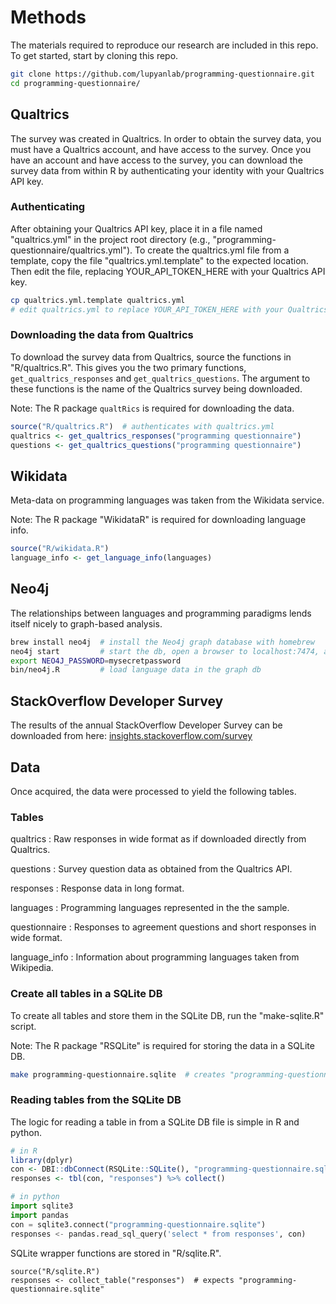 # Methods

The materials required to reproduce our research are included in this repo.
To get started, start by cloning this repo.

```bash
git clone https://github.com/lupyanlab/programming-questionnaire.git
cd programming-questionnaire/
```

## Qualtrics

The survey was created in Qualtrics. In order to obtain the survey data, you
must have a Qualtrics account, and have access to the survey. Once you have
an account and have access to the survey, you can download the survey data
from within R by authenticating your identity with your Qualtrics API key.

### Authenticating

After obtaining your Qualtrics API key, place it in a file named "qualtrics.yml"
in the project root directory (e.g., "programming-questionnaire/qualtrics.yml").
To create the qualtrics.yml file from a template, copy the file "qualtrics.yml.template"
to the expected location. Then edit the file, replacing YOUR_API_TOKEN_HERE
with your Qualtrics API key.

```bash
cp qualtrics.yml.template qualtrics.yml
# edit qualtrics.yml to replace YOUR_API_TOKEN_HERE with your Qualtrics API token.
```

### Downloading the data from Qualtrics

To download the survey data from Qualtrics, source the functions in
"R/qualtrics.R". This gives you the two primary functions,
`get_qualtrics_responses` and `get_qualtrics_questions`. The argument
to these functions is the name of the Qualtrics survey being downloaded.

Note: The R package `qualtRics` is required for downloading the data.

```R
source("R/qualtrics.R")  # authenticates with qualtrics.yml
qualtrics <- get_qualtrics_responses("programming questionnaire")
questions <- get_qualtrics_questions("programming questionnaire")
```

## Wikidata

Meta-data on programming languages was taken from the Wikidata service.

Note: The R package "WikidataR" is required for downloading language info.

```R
source("R/wikidata.R")
language_info <- get_language_info(languages)
```

## Neo4j

The relationships between languages and programming paradigms lends itself
nicely to graph-based analysis.

```bash
brew install neo4j  # install the Neo4j graph database with homebrew
neo4j start         # start the db, open a browser to localhost:7474, and set a password
export NEO4J_PASSWORD=mysecretpassword
bin/neo4j.R         # load language data in the graph db
```

## StackOverflow Developer Survey

The results of the annual StackOverflow Developer Survey
can be downloaded from here:
[insights.stackoverflow.com/survey](https://insights.stackoverflow.com/survey)

## Data

Once acquired, the data were processed to yield the following tables.

### Tables

qualtrics
: Raw responses in wide format as if downloaded directly from Qualtrics.

questions
: Survey question data as obtained from the Qualtrics API.

responses
: Response data in long format.

languages
: Programming languages represented in the the sample.

questionnaire
: Responses to agreement questions and short responses in wide format.

language_info
: Information about programming languages taken from Wikipedia.

### Create all tables in a SQLite DB

To create all tables and store them in the SQLite DB, run the "make-sqlite.R" script.

Note: The R package "RSQLite" is required for storing the data in a SQLite DB.

```bash
make programming-questionnaire.sqlite  # creates "programming-questionnaire.sqlite" with all tables
```

### Reading tables from the SQLite DB

The logic for reading a table in from a SQLite DB file is simple in R and python.

```R
# in R
library(dplyr)
con <- DBI::dbConnect(RSQLite::SQLite(), "programming-questionnaire.sqlite")
responses <- tbl(con, "responses") %>% collect()
```

```python
# in python
import sqlite3
import pandas
con = sqlite3.connect("programming-questionnaire.sqlite")
responses <- pandas.read_sql_query('select * from responses', con)
```

SQLite wrapper functions are stored in "R/sqlite.R".

```
source("R/sqlite.R")
responses <- collect_table("responses")  # expects "programming-questionnaire.sqlite"
```
